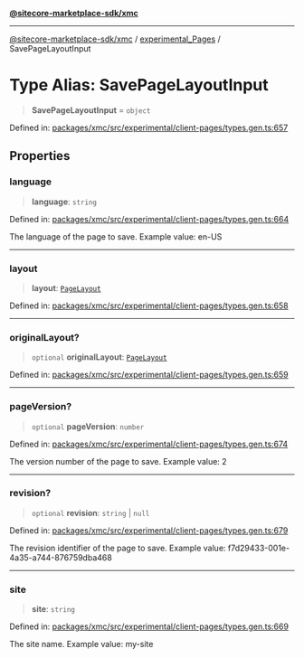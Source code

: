 [**@sitecore-marketplace-sdk/xmc**](../../../../README.md)

***

[@sitecore-marketplace-sdk/xmc](../../../../README.md) / [experimental\_Pages](../README.md) / SavePageLayoutInput

# Type Alias: SavePageLayoutInput

> **SavePageLayoutInput** = `object`

Defined in: [packages/xmc/src/experimental/client-pages/types.gen.ts:657](https://github.com/Sitecore/marketplace-sdk/blob/main/packages/xmc/src/experimental/client-pages/types.gen.ts#L657)

## Properties

### language

> **language**: `string`

Defined in: [packages/xmc/src/experimental/client-pages/types.gen.ts:664](https://github.com/Sitecore/marketplace-sdk/blob/main/packages/xmc/src/experimental/client-pages/types.gen.ts#L664)

The language of the page to save.
Example value: en-US

***

### layout

> **layout**: [`PageLayout`](PageLayout.md)

Defined in: [packages/xmc/src/experimental/client-pages/types.gen.ts:658](https://github.com/Sitecore/marketplace-sdk/blob/main/packages/xmc/src/experimental/client-pages/types.gen.ts#L658)

***

### originalLayout?

> `optional` **originalLayout**: [`PageLayout`](PageLayout.md)

Defined in: [packages/xmc/src/experimental/client-pages/types.gen.ts:659](https://github.com/Sitecore/marketplace-sdk/blob/main/packages/xmc/src/experimental/client-pages/types.gen.ts#L659)

***

### pageVersion?

> `optional` **pageVersion**: `number`

Defined in: [packages/xmc/src/experimental/client-pages/types.gen.ts:674](https://github.com/Sitecore/marketplace-sdk/blob/main/packages/xmc/src/experimental/client-pages/types.gen.ts#L674)

The version number of the page to save.
Example value: 2

***

### revision?

> `optional` **revision**: `string` \| `null`

Defined in: [packages/xmc/src/experimental/client-pages/types.gen.ts:679](https://github.com/Sitecore/marketplace-sdk/blob/main/packages/xmc/src/experimental/client-pages/types.gen.ts#L679)

The revision identifier of the page to save.
Example value: f7d29433-001e-4a35-a744-876759dba468

***

### site

> **site**: `string`

Defined in: [packages/xmc/src/experimental/client-pages/types.gen.ts:669](https://github.com/Sitecore/marketplace-sdk/blob/main/packages/xmc/src/experimental/client-pages/types.gen.ts#L669)

The site name.
Example value: my-site

